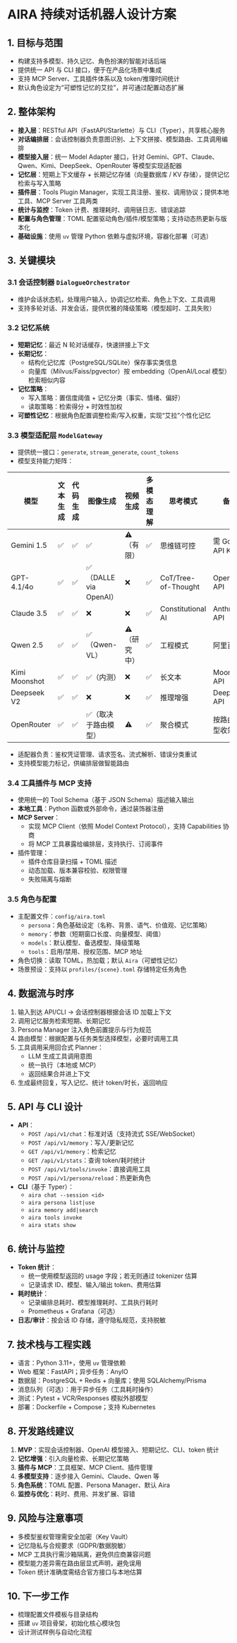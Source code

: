 # AIRA 持续对话机器人设计方案

## 1. 目标与范围
- 构建支持多模型、持久记忆、角色扮演的智能对话后端
- 提供统一 API 与 CLI 接口，便于在产品化场景中集成
- 支持 MCP Server、工具插件体系以及 token/推理时间统计
- 默认角色设定为“可塑性记忆的艾拉”，并可通过配置动态扩展

## 2. 整体架构
- **接入层**：RESTful API（FastAPI/Starlette）与 CLI（Typer），共享核心服务
- **对话编排层**：会话控制器负责意图识别、上下文拼接、模型路由、工具调用编排
- **模型接入层**：统一 Model Adapter 接口，针对 Gemini、GPT、Claude、Qwen、Kimi、DeepSeek、OpenRouter 等模型实现适配器
- **记忆层**：短期上下文缓存 + 长期记忆存储（向量数据库 / KV 存储），提供记忆检索与写入策略
- **插件层**：Tools Plugin Manager，实现工具注册、鉴权、调用协议；提供本地工具、MCP Server 工具两类
- **统计与监控**：Token 计费、推理耗时、调用链日志、错误追踪
- **配置与角色管理**：TOML 配置驱动角色/插件/模型策略；支持动态热更新与版本化
- **基础设施**：使用 `uv` 管理 Python 依赖与虚拟环境，容器化部署（可选）

## 3. 关键模块
### 3.1 会话控制器 `DialogueOrchestrator`
- 维护会话状态机，处理用户输入，协调记忆检索、角色上下文、工具调用
- 支持多轮对话、并发会话，提供优雅的降级策略（模型超时、工具失败）

### 3.2 记忆系统
- **短期记忆**：最近 N 轮对话缓存，快速拼接上下文
- **长期记忆**：
  - 结构化记忆库（PostgreSQL/SQLite）保存事实类信息
  - 向量库（Milvus/Faiss/pgvector）按 embedding（OpenAI/Local 模型）检索相似内容
- **记忆策略**：
  - 写入策略：置信度阈值 + 记忆分类（事实、情绪、偏好）
  - 读取策略：检索得分 + 时效性加权
- **可塑性记忆**：根据角色配置调整检索/写入权重，实现“艾拉”个性化记忆

### 3.3 模型适配层 `ModelGateway`
- 提供统一接口：`generate`, `stream_generate`, `count_tokens`
- 模型支持能力矩阵：

| 模型 | 文本生成 | 代码生成 | 图像生成 | 视频生成 | 多模态理解 | 思考模式 | 备注 |
| --- | --- | --- | --- | --- | --- | --- | --- |
| Gemini 1.5 | ✅ | ✅ | ✅ | ⚠️（有限） | ✅ | 思维链可控 | 需 Google API Key |
| GPT-4.1/4o | ✅ | ✅ | ✅（DALLE via OpenAI） | ❌ | ✅ | CoT/Tree-of-Thought | OpenAI API |
| Claude 3.5 | ✅ | ✅ | ❌ | ❌ | ✅ | Constitutional AI | Anthropic API |
| Qwen 2.5 | ✅ | ✅ | ✅（Qwen-VL） | ⚠️（研究中） | ✅ | 工程模式 | 阿里百炼 |
| Kimi Moonshot | ✅ | ✅ | ✅（内测） | ❌ | ✅ | 长文本 | Moonshot API |
| Deepseek V2 | ✅ | ✅ | ❌ | ❌ | ✅ | 推理增强 | Deepseek API |
| OpenRouter | ✅ | ✅ | ✅（取决于路由模型） | ⚠️ | ✅ | 聚合模式 | 按路由模型收敛 |

- 适配器负责：鉴权凭证管理、请求签名、流式解析、错误分类重试
- 支持模型能力标记，供编排层做智能路由

### 3.4 工具插件与 MCP 支持
- 使用统一的 Tool Schema（基于 JSON Schema）描述输入输出
- **本地工具**：Python 函数或外部命令，通过装饰器注册
- **MCP Server**：
  - 实现 MCP Client（依照 Model Context Protocol），支持 Capabilities 协商
  - 将 MCP 工具暴露给编排层，支持执行、订阅事件
- 插件管理：
  - 插件仓库目录扫描 + TOML 描述
  - 动态加载、版本兼容校验、权限管理
  - 失败隔离与熔断

### 3.5 角色与配置
- 主配置文件：`config/aira.toml`
  - `persona`：角色基础设定（名称、背景、语气、价值观、记忆策略）
  - `memory`：参数（短期窗口长度、向量模型、阈值）
  - `models`：默认模型、备选模型、降级策略
  - `tools`：启用/禁用、授权范围、MCP 地址
- 角色切换：读取 TOML，热加载；默认 `Aira`（可塑性记忆）
- 场景预设：支持以 `profiles/{scene}.toml` 存储特定任务角色

## 4. 数据流与时序
1. 输入到达 API/CLI -> 会话控制器根据会话 ID 加载上下文
2. 调用记忆服务检索短期、长期记忆
3. Persona Manager 注入角色前置提示与行为规范
4. 路由模型：根据配置与任务类型选择模型，必要时调用工具
5. 工具调用采用回合式 Planner：
   - LLM 生成工具调用意图
   - 统一执行（本地或 MCP）
   - 返回结果合并进上下文
6. 生成最终回复，写入记忆、统计 token/时长，返回响应

## 5. API 与 CLI 设计
- **API**：
  - `POST /api/v1/chat`：标准对话（支持流式 SSE/WebSocket）
  - `POST /api/v1/memory`：写入/更新记忆
  - `GET /api/v1/memory`：检索记忆
  - `GET /api/v1/stats`：查询 token/耗时统计
  - `POST /api/v1/tools/invoke`：直接调用工具
  - `POST /api/v1/persona/reload`：热更新角色
- **CLI**（基于 Typer）：
  - `aira chat --session <id>`
  - `aira persona list|use`
  - `aira memory add|search`
  - `aira tools invoke`
  - `aira stats show`

## 6. 统计与监控
- **Token 统计**：
  - 统一使用模型返回的 usage 字段；若无则通过 tokenizer 估算
  - 记录请求 ID、模型、输入/输出 token、费用估算
- **耗时统计**：
  - 记录编排总耗时、模型推理耗时、工具执行耗时
  - Prometheus + Grafana（可选）
- **日志/审计**：按会话 ID 存储，遵守隐私规范，支持脱敏

## 7. 技术栈与工程实践
- 语言：Python 3.11+，使用 `uv` 管理依赖
- Web 框架：FastAPI；异步任务：AnyIO
- 数据层：PostgreSQL + Redis + 向量库；使用 SQLAlchemy/Prisma
- 消息队列（可选）：用于异步任务（工具耗时操作）
- 测试：Pytest + VCR/Responses 模拟外部模型
- 部署：Dockerfile + Compose；支持 Kubernetes

## 8. 开发路线建议
1. **MVP**：实现会话控制器、OpenAI 模型接入、短期记忆、CLI、token 统计
2. **记忆增强**：引入向量检索、长期记忆策略
3. **插件与 MCP**：工具框架、MCP Client、插件管理
4. **多模型支持**：逐步接入 Gemini、Claude、Qwen 等
5. **角色系统**：TOML 配置、Persona Manager、默认 Aira
6. **监控与优化**：耗时、费用、并发扩展、容错

## 9. 风险与注意事项
- 多模型鉴权管理需安全加密（Key Vault）
- 记忆隐私与合规要求（GDPR/数据脱敏）
- MCP 工具执行需沙箱隔离，避免供应商兼容问题
- 模型能力差异需在路由层显式声明，避免误用
- Token 统计准确度需结合官方接口与本地估算

## 10. 下一步工作
- 梳理配置文件模板与目录结构
- 搭建 `uv` 项目骨架，初始化核心模块包
- 设计测试样例与自动化流程


